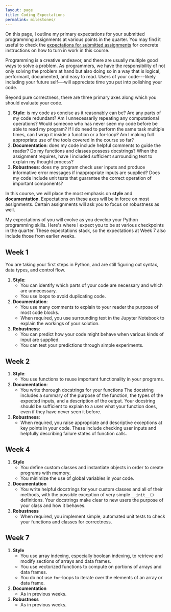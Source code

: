 ```yaml
---
layout: page
title: Coding Expectations
permalink: milestones/
---
```


On this page, I outline my primary expectations for your submitted programming assignments at various points in the quarter. You may find it useful to check the [expectations for submitted assignments](https://nbviewer.jupyter.org/github/PhilChodrow/PIC16A/blob/master/content/preliminaries/expectations_for_assignments.ipynb) for concrete instructions on how to turn in work in this course. 

Programming is a creative endeavor, and there are usually multiple good ways to solve a problem. As programmers, we have the responsibility of not only solving the problem at hand but also doing so in a way that is logical, performant, documented, and easy to read. Users of your code---likely including your future self---will appreciate time you put into polishing your code. 

Beyond pure correctness, there are three primary axes along which you should evaluate your code. 

1. **Style**: is my code as concise as it reasonably can be? Are any parts of my code redundant? Am I unnecessarily repeating any computational operations? Would someone who has never seen my code before be able to read my program? If I do need to perform the same task multiple times, can I wrap it inside a function or a for-loop? Am I making full appropriate use of the tools covered in the course so far? 
2. **Documentation**: does my code include helpful comments to guide the reader? Do my functions and classes possess docstrings? When the assignment requires, have I included sufficient surrounding text to explain my thought process? 
3. **Robustness**: does my program check user inputs and produce informative error messages if inappropriate inputs are supplied? Does my code include unit tests that guarantee the correct operation of important components? 

In this course, we will place the most emphasis on **style** and **documentation**. Expectations on these axes will be in force on most assignments. Certain assignments will ask you to focus on robustness as well. 

My expectations of you will evolve as you develop your Python programming skills. Here's where I expect you to be at various checkpoints in the quarter. These expectations stack, so the expectations at Week 7 also include those from earlier weeks. 

## Week 1

You are taking your first steps in Python, and are still figuring out syntax, data types, and control flow. 

1. **Style**: 
    - You can identify which parts of your code are necessary and which are unnecessary. 
    - You use loops to avoid duplicating code. 
2. **Documentation**: 
    - You use many comments to explain to your reader the purpose of most code blocks. 
    - When required, you use surrounding text in the Jupyter Notebook to explain the workings of your solution. 
3. **Robustness**: 
    - You can predict how your code might behave when various kinds of input are supplied. 
    - You can test your predictions through simple experiments. 

## Week 2

1. **Style**: 
    - You use functions to reuse important functionality in your programs. 
2. **Documentation**: 
    - You write thorough docstrings for your functions The docstring includes a summary of the purpose of the function, the types of the expected inputs, and a description of the output. Your docstring should be sufficient to explain to a user what your function does, even if they have never seen it before. 
3. **Robustness**: 
    - When required, you raise appropriate and descriptive exceptions at key points in your code. These include checking user inputs and helpfully describing failure states of function calls. 

## Week 4

1. **Style**
    - You define custom classes and instantiate objects in order to create programs with memory. 
    - You minimize the use of global variables in your code. 
2. **Documentation**
    - You write helpful docstrings for your custom classes and all of their methods, with the possible exception of very simple `__init__()` definitions. Your docstrings make clear to new users the purpose of your class and how it behaves. 
3. **Robustness**
    - When required, you implement simple, automated unit tests to check your functions and classes for correctness. 

## Week 7

1. **Style**
    - You use array indexing, especially boolean indexing, to retrieve and modify sections of arrays and data frames. 
    - You use vectorized functions to compute on portions of arrays and data frames. 
    - You do not use `for`-loops to iterate over the elements of an array or data frame. 
2. **Documentation**
    - As in previous weeks. 
3. **Robustness**
    - As in previous weeks. 


